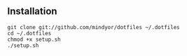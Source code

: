 ## Installation

```console
git clone git://github.com/mindyor/dotfiles ~/.dotfiles
cd ~/.dotfiles
chmod +x setup.sh
./setup.sh
```


